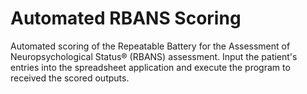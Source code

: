 # Automated RBANS Scoring
Automated scoring of the Repeatable Battery for the Assessment of Neuropsychological Status® (RBANS) assessment. Input the patient's entries into the spreadsheet application and execute the program to received the scored outputs.
